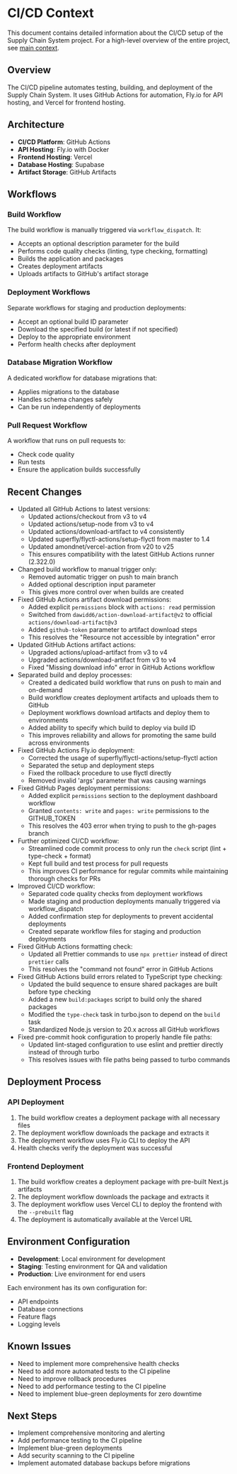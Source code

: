 # CI/CD Context

This document contains detailed information about the CI/CD setup of the Supply Chain System project. For a high-level overview of the entire project, see [main context](./context.md).

## Overview

The CI/CD pipeline automates testing, building, and deployment of the Supply Chain System. It uses GitHub Actions for automation, Fly.io for API hosting, and Vercel for frontend hosting.

## Architecture

- **CI/CD Platform**: GitHub Actions
- **API Hosting**: Fly.io with Docker
- **Frontend Hosting**: Vercel
- **Database Hosting**: Supabase
- **Artifact Storage**: GitHub Artifacts

## Workflows

### Build Workflow

The build workflow is manually triggered via `workflow_dispatch`. It:

- Accepts an optional description parameter for the build
- Performs code quality checks (linting, type checking, formatting)
- Builds the application and packages
- Creates deployment artifacts
- Uploads artifacts to GitHub's artifact storage

### Deployment Workflows

Separate workflows for staging and production deployments:

- Accept an optional build ID parameter
- Download the specified build (or latest if not specified)
- Deploy to the appropriate environment
- Perform health checks after deployment

### Database Migration Workflow

A dedicated workflow for database migrations that:

- Applies migrations to the database
- Handles schema changes safely
- Can be run independently of deployments

### Pull Request Workflow

A workflow that runs on pull requests to:

- Check code quality
- Run tests
- Ensure the application builds successfully

## Recent Changes

- Updated all GitHub Actions to latest versions:
  - Updated actions/checkout from v3 to v4
  - Updated actions/setup-node from v3 to v4
  - Updated actions/download-artifact to v4 consistently
  - Updated superfly/flyctl-actions/setup-flyctl from master to 1.4
  - Updated amondnet/vercel-action from v20 to v25
  - This ensures compatibility with the latest GitHub Actions runner (2.322.0)
- Changed build workflow to manual trigger only:
  - Removed automatic trigger on push to main branch
  - Added optional description input parameter
  - This gives more control over when builds are created
- Fixed GitHub Actions artifact download permissions:
  - Added explicit `permissions` block with `actions: read` permission
  - Switched from `dawidd6/action-download-artifact@v2` to official `actions/download-artifact@v3`
  - Added `github-token` parameter to artifact download steps
  - This resolves the "Resource not accessible by integration" error
- Updated GitHub Actions artifact actions:
  - Upgraded actions/upload-artifact from v3 to v4
  - Upgraded actions/download-artifact from v3 to v4
  - Fixed "Missing download info" error in GitHub Actions workflow
- Separated build and deploy processes:
  - Created a dedicated build workflow that runs on push to main and on-demand
  - Build workflow creates deployment artifacts and uploads them to GitHub
  - Deployment workflows download artifacts and deploy them to environments
  - Added ability to specify which build to deploy via build ID
  - This improves reliability and allows for promoting the same build across environments
- Fixed GitHub Actions Fly.io deployment:
  - Corrected the usage of superfly/flyctl-actions/setup-flyctl action
  - Separated the setup and deployment steps
  - Fixed the rollback procedure to use flyctl directly
  - Removed invalid 'args' parameter that was causing warnings
- Fixed GitHub Pages deployment permissions:
  - Added explicit `permissions` section to the deployment dashboard workflow
  - Granted `contents: write` and `pages: write` permissions to the GITHUB_TOKEN
  - This resolves the 403 error when trying to push to the gh-pages branch
- Further optimized CI/CD workflow:
  - Streamlined code commit process to only run the `check` script (lint + type-check + format)
  - Kept full build and test process for pull requests
  - This improves CI performance for regular commits while maintaining thorough checks for PRs
- Improved CI/CD workflow:
  - Separated code quality checks from deployment workflows
  - Made staging and production deployments manually triggered via workflow_dispatch
  - Added confirmation step for deployments to prevent accidental deployments
  - Created separate workflow files for staging and production deployments
- Fixed GitHub Actions formatting check:
  - Updated all Prettier commands to use `npx prettier` instead of direct `prettier` calls
  - This resolves the "command not found" error in GitHub Actions
- Fixed GitHub Actions build errors related to TypeScript type checking:
  - Updated the build sequence to ensure shared packages are built before type checking
  - Added a new `build:packages` script to build only the shared packages
  - Modified the `type-check` task in turbo.json to depend on the `build` task
  - Standardized Node.js version to 20.x across all GitHub workflows
- Fixed pre-commit hook configuration to properly handle file paths:
  - Updated lint-staged configuration to use eslint and prettier directly instead of through turbo
  - This resolves issues with file paths being passed to turbo commands

## Deployment Process

### API Deployment

1. The build workflow creates a deployment package with all necessary files
2. The deployment workflow downloads the package and extracts it
3. The deployment workflow uses Fly.io CLI to deploy the API
4. Health checks verify the deployment was successful

### Frontend Deployment

1. The build workflow creates a deployment package with pre-built Next.js artifacts
2. The deployment workflow downloads the package and extracts it
3. The deployment workflow uses Vercel CLI to deploy the frontend with the `--prebuilt` flag
4. The deployment is automatically available at the Vercel URL

## Environment Configuration

- **Development**: Local environment for development
- **Staging**: Testing environment for QA and validation
- **Production**: Live environment for end users

Each environment has its own configuration for:

- API endpoints
- Database connections
- Feature flags
- Logging levels

## Known Issues

- Need to implement more comprehensive health checks
- Need to add more automated tests to the CI pipeline
- Need to improve rollback procedures
- Need to add performance testing to the CI pipeline
- Need to implement blue-green deployments for zero downtime

## Next Steps

- Implement comprehensive monitoring and alerting
- Add performance testing to the CI pipeline
- Implement blue-green deployments
- Add security scanning to the CI pipeline
- Implement automated database backups before migrations
